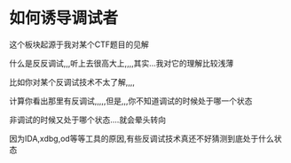 # 如何诱导调试者

这个板块起源于我对某个CTF题目的见解

什么是反反调试,,,听上去很高大上,,,,其实...我对它的理解比较浅薄

比如你对某个反调试技术不太了解,,,,

计算你看出那里有反调试,,,,,但是,,,你不知道调试的时候处于哪一个状态

非调试的时候又处于哪个状态....就会晕头转向

因为IDA,xdbg,od等等工具的原因,有些反调试技术真还不好猜测到底处于什么状态


